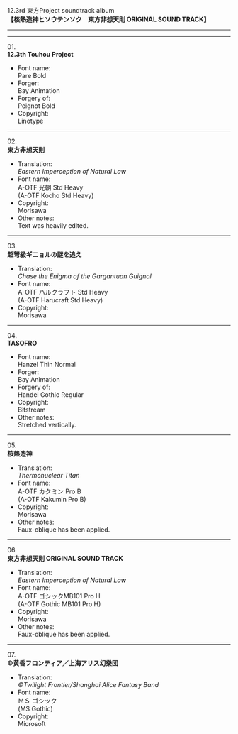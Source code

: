 12.3rd 東方Project soundtrack album  
**【核熱造神ヒソウテンソク　東方非想天則 ORIGINAL SOUND TRACK】**

---  
---

01\.  
**12.3th Touhou Project**
  - Font name:  
Pare Bold
  - Forger:  
Bay Animation
  - Forgery of:  
Peignot Bold
  - Copyright:  
Linotype

---

02\.  
**東方非想天則**
  - Translation:  
*Eastern Imperception of Natural Law*
  - Font name:  
A-OTF 光朝 Std Heavy  
(A-OTF Kocho Std Heavy)
  - Copyright:  
Morisawa
  - Other notes:  
Text was heavily edited.

---

03\.  
**超弩級ギニョルの謎を追え**
  - Translation:  
*Chase the Enigma of the Gargantuan Guignol*
  - Font name:  
A-OTF ハルクラフト Std Heavy  
(A-OTF Harucraft Std Heavy)
  - Copyright:  
Morisawa

---

04\.  
**TASOFRO**
  - Font name:  
Hanzel Thin Normal
  - Forger:  
Bay Animation
  - Forgery of:  
Handel Gothic Regular
  - Copyright:  
Bitstream
  - Other notes:  
Stretched vertically.

---

05\.  
**核熱造神**
  - Translation:  
*Thermonuclear Titan*
  - Font name:  
A-OTF カクミン Pro B  
(A-OTF Kakumin Pro B)
  - Copyright:  
Morisawa
  - Other notes:  
Faux-oblique has been applied.

---

06\.  
**東方非想天則 ORIGINAL SOUND TRACK**
  - Translation:  
*Eastern Imperception of Natural Law*
  - Font name:  
A-OTF ゴシックMB101 Pro H  
(A-OTF Gothic MB101 Pro H)
  - Copyright:  
Morisawa
  - Other notes:  
Faux-oblique has been applied.

---

07\.  
**©黄昏フロンティア／上海アリス幻樂団**
  - Translation:  
*©Twilight Frontier/Shanghai Alice Fantasy Band*
  - Font name:  
ＭＳ ゴシック  
(MS Gothic)
  - Copyright:  
Microsoft
